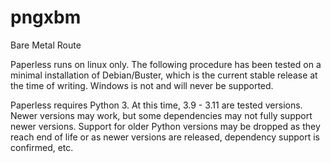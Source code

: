 # pngxbm
Bare Metal Route

Paperless runs on linux only. The following procedure has been tested on a minimal installation of Debian/Buster, which is the current stable release at the time of writing. Windows is not and will never be supported.

Paperless requires Python 3. At this time, 3.9 - 3.11 are tested versions. Newer versions may work, but some dependencies may not fully support newer versions. Support for older Python versions may be dropped as they reach end of life or as newer versions are released, dependency support is confirmed, etc.
